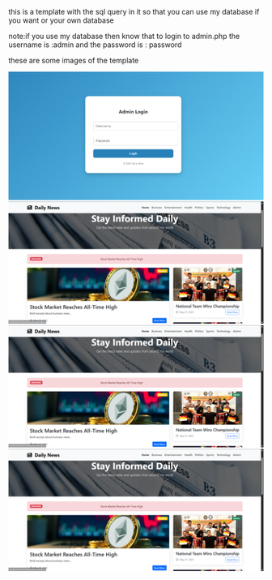 this is a template with the sql query in it so that you can use my database if you want or your own database

note:if you use my database then know that to login to admin.php the username is :admin and the password is : password 

these are some images of the template

![image alt](https://github.com/MuhamadJalalDev/news-website-template/blob/main/screenshots/screenshot3.png)
![image alt](https://github.com/MuhamadJalalDev/news-website-template/blob/main/screenshot1.png?raw=true)
![image alt](https://github.com/MuhamadJalalDev/news-website-template/blob/main/screenshot1.png?raw=true)
![image alt](https://github.com/MuhamadJalalDev/news-website-template/blob/main/screenshot1.png?raw=true)
